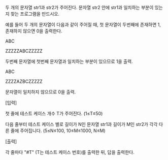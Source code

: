 두 개의 문자열 str1과 str2가 주어진다. 문자열 str2 안에 str1과 일치하는 부분이 있는지 찾는 프로그램을 만드시오.

예를 들어 두 개의 문자열이 다음과 같이 주어질 때, 첫 문자열이 두번째에 존재하면 1, 존재하지 않으면 0을 출력한다.
 

ABC

ZZZZZABCZZZZZ

두번째 문자열에 첫번째 문자열과 일치하는 부분이 있으므로 1을 출력.
 

ABC

ZZZZAZBCZZZZZ

문자열이 일치하지 않으므로 0을 출력.

 

[입력]
 

첫 줄에 테스트 케이스 개수 T가 주어진다.  (1≤T≤50)
 

다음 줄부터 테스트 케이스 별로 길이가 N인 문자열 str1과 길이가 M인 str2가 각각 다른 줄에 주어집니다. (5≤N≤100, 10≤M≤1000, N≤M)

 

[출력]
 

각 줄마다 "#T" (T는 테스트 케이스 번호)를 출력한 뒤, 답을 출력한다.

